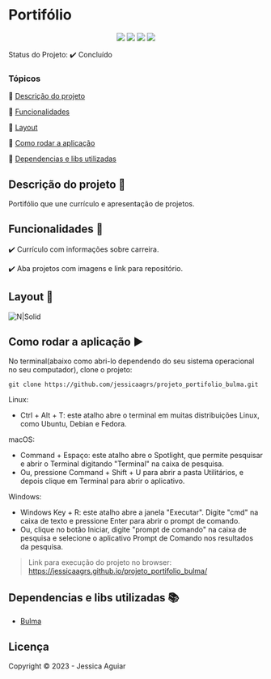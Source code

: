 <h1>Portifólio</h1> 

<p align="center">
  <img src="https://uploaddeimagens.com.br/images/004/413/678/full/bulma.png?1680281545"/>
  <img src="https://uploaddeimagens.com.br/images/004/413/679/full/javacript.png?1680281578"/>
  <img src="https://uploaddeimagens.com.br/images/004/413/684/full/css.png?1680281604"/>
  <img src="https://uploaddeimagens.com.br/images/004/413/687/full/html.png?1680281627"/>
</p>

Status do Projeto: :heavy_check_mark: <!-- > :warning:--> Concluído

### Tópicos 

:small_blue_diamond: [Descrição do projeto](#descrição-do-projeto-pencil)

:small_blue_diamond: [Funcionalidades](#funcionalidades-wrench)

:small_blue_diamond: [Layout](#layout-dash)

<!-- :small_blue_diamond: [Pré-requisitos](#pré-requisitos) -->

:small_blue_diamond: [Como rodar a aplicação](#como-rodar-a-aplicação-arrow_forward)

:small_blue_diamond: [Dependencias e libs utilizadas](#dependencias-e-libs-utilizadas-books)

## Descrição do projeto :pencil:

<p align="justify">
  Portifólio que une currículo e apresentação de projetos. 
</p>

## Funcionalidades :wrench:

:heavy_check_mark: Currículo com informações sobre carreira.

:heavy_check_mark: Aba projetos com imagens e link para repositório.

## Layout :dash:


![N|Solid](https://media.giphy.com/media/v1.Y2lkPTc5MGI3NjExNDExMzhlMThjZGQ4OWFmMzY2ZjFhNDk2YTAxZjk0ZTMzMWE3Y2I3YyZjdD1n/R7x1JdJ5NjBSu7gvqp/giphy.gif)

<!-- ## Pré-requisitos

:warning: [Node](https://nodejs.org/en/download/)

...

Liste todas as dependencias e libs que o usuário deve ter instalado na máquina antes de rodar a aplicação  -->

## Como rodar a aplicação :arrow_forward:

No terminal(abaixo como abri-lo dependendo do seu sistema operacional no seu computador), clone o projeto: 

```
git clone https://github.com/jessicaagrs/projeto_portifolio_bulma.git

```
Linux:

- Ctrl + Alt + T: este atalho abre o terminal em muitas distribuições Linux, como Ubuntu, Debian e Fedora.

macOS:

- Command + Espaço: este atalho abre o Spotlight, que permite pesquisar e abrir o Terminal digitando "Terminal" na caixa de pesquisa.
- Ou, pressione Command + Shift + U para abrir a pasta Utilitários, e depois clique em Terminal para abrir o aplicativo.

Windows:

- Windows Key + R: este atalho abre a janela "Executar". Digite "cmd" na caixa de texto e pressione Enter para abrir o prompt de comando.
- Ou, clique no botão Iniciar, digite "prompt de comando" na caixa de pesquisa e selecione o aplicativo Prompt de Comando nos resultados da pesquisa.

> Link para execução do projeto no browser: https://jessicaagrs.github.io/projeto_portifolio_bulma/

<!-- ## Como rodar os testes

Coloque um passo a passo para executar os testes

```
$ npm test, rspec, etc 
```

## Casos de Uso

Explique com mais detalhes como a sua aplicação poderia ser utilizada. O uso de **gifs** aqui seria bem interessante. 

Exemplo: Caso a sua aplicação tenha alguma funcionalidade de login apresente neste tópico os dados necessários para acessá-la.

## JSON :floppy_disk:

### Usuários: 

|name|email|password|token|avatar|
| -------- |-------- |-------- |-------- |-------- |
|Lais Lima|laislima98@hotmail.com|lais123|true|https://encrypted-tbn0.gstatic.com/images?q=tbn%3AANd9GcS9-U_HbQAipum9lWln3APcBIwng7T46hdBA42EJv8Hf6Z4fDT3&usqp=CAU|

... 

Se quiser, coloque uma amostra do banco de dados 

## Iniciando/Configurando banco de dados

Se for necessário configurar algo antes de iniciar o banco de dados insira os comandos a serem executados  -->

## Dependencias e libs utilizadas :books:

- [Bulma](https://bulma.io/documentation/)

<!-- ## Resolvendo Problemas :exclamation:

Em [issues]() foram abertos alguns problemas gerados durante o desenvolvimento desse projeto e como foram resolvidos.  -->

<!-- ## Tarefas em aberto

Se for o caso, liste tarefas/funcionalidades que ainda precisam ser implementadas na sua aplicação

:memo: Tarefa 1 

:memo: Tarefa 2 

:memo: Tarefa 3  -->

## Licença 

Copyright :copyright: 2023 - Jessica Aguiar
